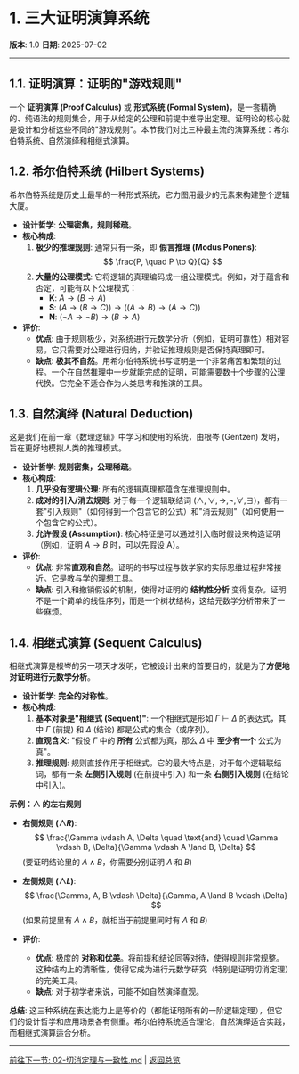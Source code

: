 # 1. 三大证明演算系统

**版本**: 1.0
**日期**: 2025-07-02

---

## 1.1. 证明演算：证明的"游戏规则"

一个 **证明演算 (Proof Calculus)** 或 **形式系统 (Formal System)**，是一套精确的、纯语法的规则集合，用于从给定的公理和前提中推导出定理。证明论的核心就是设计和分析这些不同的"游戏规则"。本节我们对比三种最主流的演算系统：希尔伯特系统、自然演绎和相继式演算。

## 1.2. 希尔伯特系统 (Hilbert Systems)

希尔伯特系统是历史上最早的一种形式系统，它力图用最少的元素来构建整个逻辑大厦。

* **设计哲学**: **公理密集，规则稀疏**。
* **核心构成**:
    1. **极少的推理规则**: 通常只有一条，即 **假言推理 (Modus Ponens)**:
        $$ \frac{P, \quad P \to Q}{Q} $$
    2. **大量的公理模式**: 它将逻辑的真理编码成一组公理模式。例如，对于蕴含和否定，可能有以下公理模式：
        * **K**: $A \to (B \to A)$
        * **S**: $(A \to (B \to C)) \to ((A \to B) \to (A \to C))$
        * **N**: $(\neg A \to \neg B) \to (B \to A)$
* **评价**:
  * **优点**: 由于规则极少，对系统进行元数学分析（例如，证明可靠性）相对容易。它只需要对公理进行归纳，并验证推理规则是否保持真理即可。
  * **缺点**: **极其不自然**。用希尔伯特系统书写证明是一个非常痛苦和繁琐的过程。一个在自然推理中一步就能完成的证明，可能需要数十个步骤的公理代换。它完全不适合作为人类思考和推演的工具。

## 1.3. 自然演绎 (Natural Deduction)

这是我们在前一章《数理逻辑》中学习和使用的系统，由根岑 (Gentzen) 发明，旨在更好地模拟人类的推理模式。

* **设计哲学**: **规则密集，公理稀疏**。
* **核心构成**:
    1. **几乎没有逻辑公理**: 所有的逻辑真理都蕴含在推理规则中。
    2. **成对的引入/消去规则**: 对于每一个逻辑联结词 ($\land, \lor, \to, \neg, \forall, \exists$)，都有一套"引入规则"（如何得到一个包含它的公式）和"消去规则"（如何使用一个包含它的公式）。
    3. **允许假设 (Assumption)**: 核心特征是可以通过引入临时假设来构造证明（例如，证明 $A \to B$ 时，可以先假设 A）。
* **评价**:
  * **优点**: 非常**直观和自然**。证明的书写过程与数学家的实际思维过程非常接近。它是教与学的理想工具。
  * **缺点**: 引入和撤销假设的机制，使得对证明的 **结构性分析** 变得复杂。证明不是一个简单的线性序列，而是一个树状结构，这给元数学分析带来了一些麻烦。

## 1.4. 相继式演算 (Sequent Calculus)

相继式演算是根岑的另一项天才发明，它被设计出来的首要目的，就是为了**方便地对证明进行元数学分析**。

* **设计哲学**: **完全的对称性**。
* **核心构成**:
    1. **基本对象是"相继式 (Sequent)"**: 一个相继式是形如 $\Gamma \vdash \Delta$ 的表达式，其中 $\Gamma$ (前提) 和 $\Delta$ (结论) 都是公式的集合（或序列）。
    2. **直观含义**: "假设 $\Gamma$ 中的 **所有** 公式都为真，那么 $\Delta$ 中 **至少有一个** 公式为真"。
    3. **推理规则**: 规则直接作用于相继式。它的最大特点是，对于每个逻辑联结词，都有一条 **左侧引入规则** (在前提中引入) 和一条 **右侧引入规则** (在结论中引入)。

**示例：$\land$ 的左右规则**

* **右侧规则 ($\land R$)**:
    $$ \frac{\Gamma \vdash A, \Delta \quad \text{and} \quad \Gamma \vdash B, \Delta}{\Gamma \vdash A \land B, \Delta} $$
    (要证明结论里的 $A \land B$，你需要分别证明 $A$ 和 $B$)
* **左侧规则 ($\land L$)**:
    $$ \frac{\Gamma, A, B \vdash \Delta}{\Gamma, A \land B \vdash \Delta} $$
    (如果前提里有 $A \land B$，就相当于前提里同时有 $A$ 和 $B$)

* **评价**:
  * **优点**: 极度的 **对称和优美**。将前提和结论同等对待，使得规则非常规整。这种结构上的清晰性，使得它成为进行元数学研究（特别是证明切消定理）的完美工具。
  * **缺点**: 对于初学者来说，可能不如自然演绎直观。

**总结**: 这三种系统在表达能力上是等价的（都能证明所有的一阶逻辑定理），但它们的设计哲学和应用场景各有侧重。希尔伯特系统适合理论，自然演绎适合实践，而相继式演算适合分析。

---
[前往下一节: 02-切消定理与一致性.md](./02-切消定理与一致性.md) | [返回总览](./00-证明论总览.md)
